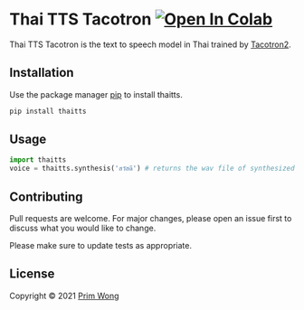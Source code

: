# Thai TTS Tacotron [![Open In Colab](https://colab.research.google.com/assets/colab-badge.svg)](https://github.com/Prim9000/Thai_TTS/blob/main/Train_TTS_Github.ipynb)

Thai TTS Tacotron is the text to speech model in Thai trained by [Tacotron2](https://github.com/NVIDIA/tacotron2).

## Installation

Use the package manager [pip](https://pip.pypa.io/en/stable/) to install thaitts.

```bash
pip install thaitts
```

## Usage

```python
import thaitts
voice = thaitts.synthesis('สวัสดี') # returns the wav file of synthesized speech
```

## Contributing
Pull requests are welcome. For major changes, please open an issue first to discuss what you would like to change.

Please make sure to update tests as appropriate.

## License
Copyright © 2021 [Prim Wong](https://prim9000.medium.com/)
